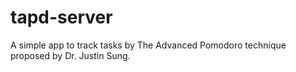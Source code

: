# tapd-server
A simple app to track tasks by The Advanced Pomodoro technique proposed by Dr. Justin Sung.
